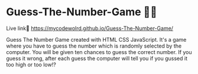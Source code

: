 # Guess-The-Number-Game 🤔💡
Live link🔗 https://mycodewolrd.github.io/Guess-The-Number-Game/

Guess The Number Game created with HTML CSS JavaScript.
It's a game where you have to guess the number which is randomly selected by the computer. You will be given ten chances to guess the correct number. If you guess it wrong, after each guess the computer will tell you if you gussed it too high or too low⁉️

